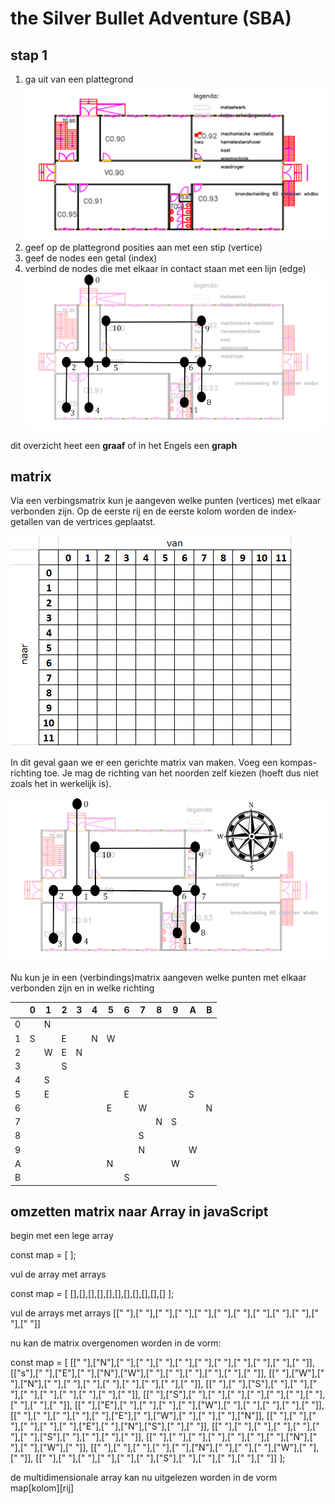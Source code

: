 # the Silver Bullet Adventure (SBA)

## stap 1
1. ga uit van een plattegrond
![map](web/img/map_original.png)
2. geef op de plattegrond posities aan met een stip (vertice)
3. geef de nodes een getal (index)
4. verbind de nodes die met elkaar in contact staan met een lijn (edge)
![matrix](web/img/node_map.png)

dit overzicht heet een __graaf__ of in het Engels een __graph__

## matrix

Via een verbingsmatrix kun je aangeven welke punten (vertices) met elkaar verbonden zijn. Op de eerste rij en de eerste kolom worden de index-getallen van de vertrices geplaatst.

![template](web/img/template_matrix.png)

In dit geval gaan we er een gerichte matrix van maken. Voeg een kompas-richting toe. Je mag de richting van het noorden zelf kiezen (hoeft dus niet zoals het in werkelijk is).

![graaf](web/img/map_compass.png)

Nu kun je in een (verbindings)matrix aangeven welke punten met elkaar verbonden zijn en in welke richting


| |0|1|2|3|4|5|6|7|8|9|A|B|
|-|-|-|-|-|-|-|-|-|-|-|-|-|
|0| |N| | | | | | | | | | |
|1|S| |E| |N|W| | | | | | |
|2| |W|E|N| | | | | | | | |
|3| | |S| | | | | | | | | |
|4| |S| | | | | | | | | | |
|5| |E| | | | |E| | | |S| |
|6| | | | | |E| |W| | | |N|
|7| | | | | | | | |N|S| | |
|8| | | | | | | |S| | | | |
|9| | | | | | | |N| | |W| |
|A| | | | | |N| | | |W| | |
|B| | | | | | |S| | | | | |

## omzetten matrix naar Array in javaScript

begin met een lege array 

const map = [
];

vul de array met arrays

const map = [
    [],[],[],[],[],[],[],[],[],[],[]
];

vul de arrays met arrays
[[" "],[" "],[" "],[" "],[" "],[" "],[" "],[" "],[" "],[" "],[" "],[" "]]

nu kan de matrix overgenomen worden in de vorm:


const map = [
    [[" "],["N"],[" "],[" "],[" "],[" "],[" "],[" "],[" "],[" "],[" "],[" "]],
    [["s"],[" "],["E"],[" "],["N"],["W"],[" "],[" "],[" "],[" "],[" "],[" "]],
    [[" "],["W"],[" "],["N"],[" "],[" "],[" "],[" "],[" "],[" "],[" "],[" "]],
    [[" "],[" "],["S"],[" "],[" "],[" "],[" "],[" "],[" "],[" "],[" "],[" "]],
    [[" "],["S"],[" "],[" "],[" "],[" "],[" "],[" "],[" "],[" "],[" "],[" "]],
    [[" "],["E"],[" "],[" "],[" "],[" "],["W"],[" "],[" "],[" "],[" "],[" "]],
    [[" "],[" "],[" "],[" "],[" "],["E"],[" "],["W"],[" "],[" "],[" "],["N"]],
    [[" "],[" "],[" "],[" "],[" "],[" "],["E"],[" "],["N"],["S"],[" "],[" "]],
    [[" "],[" "],[" "],[" "],[" "],[" "],[" "],["S"],[" "],[" "],[" "],[" "]],
    [[" "],[" "],[" "],[" "],[" "],[" "],[" "],["N"],[" "],[" "],["W"],[" "]],
    [[" "],[" "],[" "],[" "],[" "],["N"],[" "],[" "],[" "],["W"],[" "],[" "]],
    [[" "],[" "],[" "],[" "],[" "],[" "],["S"],[" "],[" "],[" "],[" "],[" "]]
];


de multidimensionale array kan nu uitgelezen worden in de vorm
map[kolom][rij]